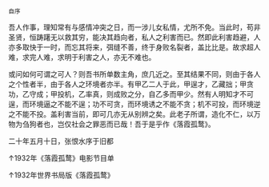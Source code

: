     自序 

   吾人作事，理知常有与感情冲突之日，而一涉儿女私情，尤所不免。当此时，苟非圣贤，恒踌躇无以救其穷，能决其趋向者，私人之利害而已。然即此利害趋避，人亦多取快于一时，而忘其将来，弭缝不善，终于身败名裂者，盖比比是。故求超人难，求完人难，求明于利害之人，亦无不难也。

   或问如何可谓之可人？则吾书所单数主角，庶几近之。至其结果不同，则由于各人之个性者半，由于各人之环境者亦半。有甲乙二人于此，甲逞才，乙藏拙；甲贪功，乙守成；甲投机，乙率真，则成败之分，自乙多而甲少。然有人明知才不可逞，而环境逼之不能不逞；功不可贪，而环境诱之不能不贪；机不可投，而环境逆之不能不投。盖利害当前，即可几亦无从别辨之矣。此老子所谓，造化不仁，以万物为刍狗者也，岂仅社会之罪恶而已哉！吾于是乎作《落霞孤鹜》。

   二十年五月十日，张恨水序于旧都

 ↑1932年《落霞孤鹜》电影节目单 

 ↑1932年世界书局版《落霞孤鹜》 

